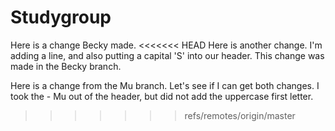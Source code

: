 # Studygroup
Here is a change Becky made.
<<<<<<< HEAD
Here is another change. I'm adding a line, and also putting a capital 'S' into our header. This change was made in the Becky branch.

Here is a change from the Mu branch. Let's see if I can get both changes. I took the - Mu out of the header, but did not add the uppercase first letter.
>>>>>>> refs/remotes/origin/master
